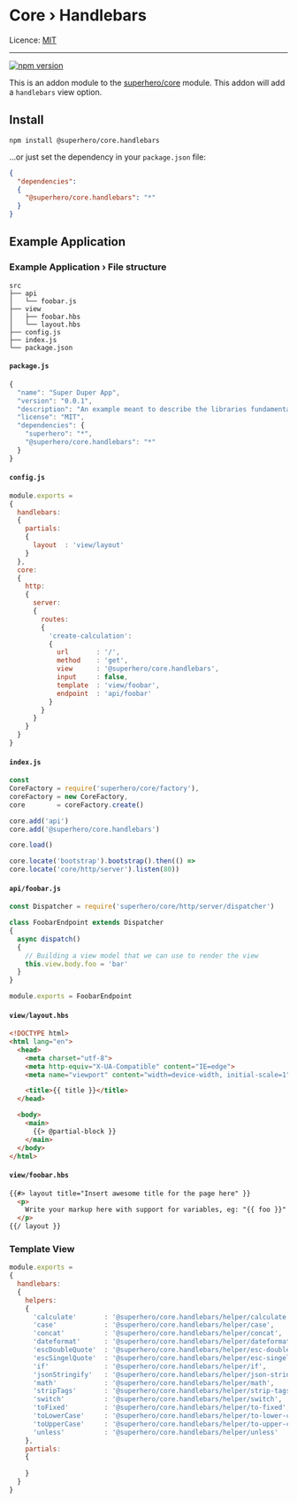 # Core › Handlebars

Licence: [MIT](https://opensource.org/licenses/MIT)

---

[![npm version](https://badge.fury.io/js/%40superhero%2Fcore.handlebars.svg)](https://badge.fury.io/js/%40superhero%2Fcore.handlebars)

This is an addon module to the [superhero/core](https://github.com/superhero/js.core) module. This addon will add a `handlebars` view option.

## Install

`npm install @superhero/core.handlebars`

...or just set the dependency in your `package.json` file:

```json
{
  "dependencies":
  {
    "@superhero/core.handlebars": "*"
  }
}
```

## Example Application

### Example Application › File structure

```
src
├── api
│   └── foobar.js
├── view
│   ├── foobar.hbs
│   └── layout.hbs
├── config.js
├── index.js
└── package.json
```

#### `package.js`

```js
{
  "name": "Super Duper App",
  "version": "0.0.1",
  "description": "An example meant to describe the libraries fundamentals",
  "license": "MIT",
  "dependencies": {
    "superhero": "*",
    "@superhero/core.handlebars": "*"
  }
}

```

#### `config.js`

```js
module.exports =
{
  handlebars:
  {
    partials:
    {
      layout  : 'view/layout'
    }
  },
  core:
  {
    http:
    {
      server:
      {
        routes:
        {
          'create-calculation':
          {
            url       : '/',
            method    : 'get',
            view      : '@superhero/core.handlebars',
            input     : false,
            template  : 'view/foobar',
            endpoint  : 'api/foobar'
          }
        }
      }
    }
  }
}
```

#### `index.js`

```js
const
CoreFactory = require('superhero/core/factory'),
coreFactory = new CoreFactory,
core        = coreFactory.create()

core.add('api')
core.add('@superhero/core.handlebars')

core.load()

core.locate('bootstrap').bootstrap().then(() =>
core.locate('core/http/server').listen(80))
```

#### `api/foobar.js`

```js
const Dispatcher = require('superhero/core/http/server/dispatcher')

class FoobarEndpoint extends Dispatcher
{
  async dispatch()
  {
    // Building a view model that we can use to render the view
    this.view.body.foo = 'bar'
  }
}

module.exports = FoobarEndpoint
```

#### `view/layout.hbs`

```html
<!DOCTYPE html>
<html lang="en">
  <head>
    <meta charset="utf-8">
    <meta http-equiv="X-UA-Compatible" content="IE=edge">
    <meta name="viewport" content="width=device-width, initial-scale=1">

    <title>{{ title }}</title>
  </head>

  <body>
    <main>
      {{> @partial-block }}
    </main>
  </body>
</html>
```

#### `view/foobar.hbs`

```html
{{#> layout title="Insert awesome title for the page here" }}
  <p>
    Write your markup here with support for variables, eg: "{{ foo }}"
  </p>
{{/ layout }}
```

### Template View

```js
module.exports =
{
  handlebars:
  {
    helpers:
    {
      'calculate'       : '@superhero/core.handlebars/helper/calculate',
      'case'            : '@superhero/core.handlebars/helper/case',
      'concat'          : '@superhero/core.handlebars/helper/concat',
      'dateformat'      : '@superhero/core.handlebars/helper/dateformat',
      'escDoubleQuote'  : '@superhero/core.handlebars/helper/esc-double-quote',
      'escSingelQuote'  : '@superhero/core.handlebars/helper/esc-singel-quote',
      'if'              : '@superhero/core.handlebars/helper/if',
      'jsonStringify'   : '@superhero/core.handlebars/helper/json-stringify',
      'math'            : '@superhero/core.handlebars/helper/math',
      'stripTags'       : '@superhero/core.handlebars/helper/strip-tags',
      'switch'          : '@superhero/core.handlebars/helper/switch',
      'toFixed'         : '@superhero/core.handlebars/helper/to-fixed',
      'toLowerCase'     : '@superhero/core.handlebars/helper/to-lower-case',
      'toUpperCase'     : '@superhero/core.handlebars/helper/to-upper-case',
      'unless'          : '@superhero/core.handlebars/helper/unless'
    },
    partials:
    {
      
    }
  }
}
```
